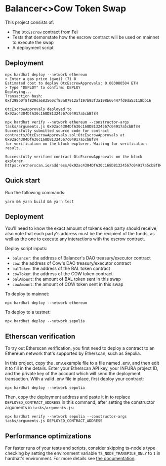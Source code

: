 # Balancer<>Cow Token Swap

This project consists of:

- The `OtcEscrow` contract from Fei
- Tests that demonstate how the escrow contract will be used on mainnet to execute the swap
- A deployment script

## Deployment

```
npx hardhat deploy --network ethereum
> Enter a gas price (gwei) (7) 8
Estimated cost to deploy OtcEscrowApprovals: 0.003080504 ETH
> Type "DEPLOY" to confirm: DEPLOY
Deploying...
Transaction hash: 0xf298b0f8f829da683560cf83a07912af197b93f3a198b66447fd9da53118bb16

OtcEscrowApprovals deployed to 0x92ac4304DfA30c168D81324567c04917a5cbBf84
```

```
npx hardhat verify --network ethereum --constructor-args tasks/arguments.js 0x92ac4304DfA30c168D81324567c04917a5cbBf84
Successfully submitted source code for contract
contracts/OtcEscrowApprovals.sol:OtcEscrowApprovals at 0x92ac4304DfA30c168D81324567c04917a5cbBf84
for verification on the block explorer. Waiting for verification result...

Successfully verified contract OtcEscrowApprovals on the block explorer.
https://etherscan.io/address/0x92ac4304DfA30c168D81324567c04917a5cbBf84#code
```

## Quick start

Run the following commands:

```shell
yarn && yarn build && yarn test
```

## Deployment

You'll need to know the exact amount of tokens each party should receive; also note that each party's address must be the recipient of the funds, as well as the one to execute any interactions with the escrow contract.

Deploy script inputs:

- `balancer`: the address of Balancer's DAO treasury/executor contract
- `cow`: the address of Cow's DAO treasury/executor contract
- `balToken`: the address of the BAL token contract
- `cowToken`: the address of the COW token contract
- `balAmount`: the amount of BAL token sent in this swap
- `cowAmount`: the amount of COW token sent in this swap

To deploy to mainnet:

```shell
npx hardhat deploy --network ethereum
```

To deploy to a testnet:

```shell
npx hardhat deploy --network sepolia
```

## Etherscan verification

To try out Etherscan verification, you first need to deploy a contract to an Ethereum network that's supported by Etherscan, such as Sepolia.

In this project, copy the .env.example file to a file named .env, and then edit it to fill in the details. Enter your Etherscan API key, your INFURA project ID, and the private key of the account which will send the deployment transaction. With a valid .env file in place, first deploy your contract:

```shell
npx hardhat deploy --network sepolia
```

Then, copy the deployment address and paste it in to replace `DEPLOYED_CONTRACT_ADDRESS` in this command, after setting the constructor arguments in `tasks/arguments.js`:

```shell
npx hardhat verify --network sepolia --constructor-args tasks/arguments.js DEPLOYED_CONTRACT_ADDRESS
```

## Performance optimizations

For faster runs of your tests and scripts, consider skipping ts-node's type checking by setting the environment variable `TS_NODE_TRANSPILE_ONLY` to `1` in hardhat's environment. For more details see [the documentation](https://hardhat.org/guides/typescript.html#performance-optimizations).
